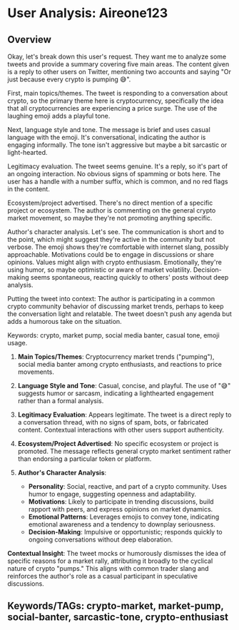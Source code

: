 # User Analysis: Aireone123

## Overview

<think>
Okay, let's break down this user's request. They want me to analyze some tweets and provide a summary covering five main areas. The content given is a reply to other users on Twitter, mentioning two accounts and saying "Or just because every crypto is pumping 😅".

First, main topics/themes. The tweet is responding to a conversation about crypto, so the primary theme here is cryptocurrency, specifically the idea that all cryptocurrencies are experiencing a price surge. The use of the laughing emoji adds a playful tone.

Next, language style and tone. The message is brief and uses casual language with the emoji. It's conversational, indicating the author is engaging informally. The tone isn't aggressive but maybe a bit sarcastic or light-hearted.

Legitimacy evaluation. The tweet seems genuine. It's a reply, so it's part of an ongoing interaction. No obvious signs of spamming or bots here. The user has a handle with a number suffix, which is common, and no red flags in the content.

Ecosystem/project advertised. There's no direct mention of a specific project or ecosystem. The author is commenting on the general crypto market movement, so maybe they're not promoting anything specific.

Author's character analysis. Let's see. The communication is short and to the point, which might suggest they're active in the community but not verbose. The emoji shows they're comfortable with internet slang, possibly approachable. Motivations could be to engage in discussions or share opinions. Values might align with crypto enthusiasm. Emotionally, they're using humor, so maybe optimistic or aware of market volatility. Decision-making seems spontaneous, reacting quickly to others' posts without deep analysis.

Putting the tweet into context: The author is participating in a common crypto community behavior of discussing market trends, perhaps to keep the conversation light and relatable. The tweet doesn't push any agenda but adds a humorous take on the situation.

Keywords: crypto, market pump, social media banter, casual tone, emoji usage.
</think>

1. **Main Topics/Themes**: Cryptocurrency market trends ("pumping"), social media banter among crypto enthusiasts, and reactions to price movements.  

2. **Language Style and Tone**: Casual, concise, and playful. The use of "😅" suggests humor or sarcasm, indicating a lighthearted engagement rather than a formal analysis.  

3. **Legitimacy Evaluation**: Appears legitimate. The tweet is a direct reply to a conversation thread, with no signs of spam, bots, or fabricated content. Contextual interactions with other users support authenticity.  

4. **Ecosystem/Project Advertised**: No specific ecosystem or project is promoted. The message reflects general crypto market sentiment rather than endorsing a particular token or platform.  

5. **Author's Character Analysis**:  
   - **Personality**: Social, reactive, and part of a crypto community. Uses humor to engage, suggesting openness and adaptability.  
   - **Motivations**: Likely to participate in trending discussions, build rapport with peers, and express opinions on market dynamics.  
   - **Emotional Patterns**: Leverages emojis to convey tone, indicating emotional awareness and a tendency to downplay seriousness.  
   - **Decision-Making**: Impulsive or opportunistic; responds quickly to ongoing conversations without deep elaboration.  

**Contextual Insight**: The tweet mocks or humorously dismisses the idea of specific reasons for a market rally, attributing it broadly to the cyclical nature of crypto "pumps." This aligns with common trader slang and reinforces the author's role as a casual participant in speculative discussions.  

**Keywords/TAGs**: crypto-market, market-pump, social-banter, sarcastic-tone, crypto-enthusiast
---
